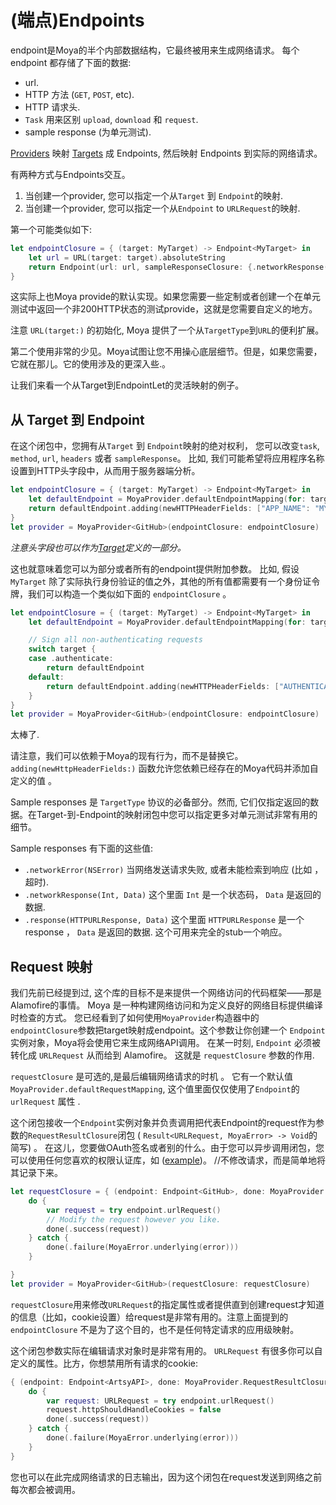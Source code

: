 # (端点)Endpoints

endpoint是Moya的半个内部数据结构，它最终被用来生成网络请求。 每个endpoint 都存储了下面的数据:

- url.
- HTTP 方法 (`GET`, `POST`, etc).
- HTTP 请求头.
- `Task` 用来区别 `upload`, `download` 和 `request`.
- sample response (为单元测试).

[Providers](Providers.md) 映射 [Targets](Targets.md) 成 Endpoints, 然后映射
Endpoints 到实际的网络请求。

有两种方式与Endpoints交互。

1. 当创建一个provider, 您可以指定一个从`Target` 到 `Endpoint`的映射.
1. 当创建一个provider, 您可以指定一个从`Endpoint` to `URLRequest`的映射.

第一个可能类似如下:

```swift
let endpointClosure = { (target: MyTarget) -> Endpoint<MyTarget> in
    let url = URL(target: target).absoluteString
    return Endpoint(url: url, sampleResponseClosure: {.networkResponse(200, target.sampleData)}, method: target.method, task: target.task)
}
```

这实际上也Moya provide的默认实现。如果您需要一些定制或者创建一个在单元测试中返回一个非200HTTP状态的测试provide，这就是您需要自定义的地方。

注意 `URL(target:)` 的初始化, Moya 提供了一个从`TargetType`到`URL`的便利扩展。

第二个使用非常的少见。Moya试图让您不用操心底层细节。但是，如果您需要，它就在那儿。它的使用涉及的更深入些.。

让我们来看一个从Target到EndpointLet的灵活映射的例子。

## 从 Target 到 Endpoint

在这个闭包中，您拥有从`Target` 到 `Endpoint`映射的绝对权利，
您可以改变`task`, `method`, `url`, `headers` 或者 `sampleResponse`。
比如, 我们可能希望将应用程序名称设置到HTTP头字段中，从而用于服务器端分析。

```swift
let endpointClosure = { (target: MyTarget) -> Endpoint<MyTarget> in
    let defaultEndpoint = MoyaProvider.defaultEndpointMapping(for: target)
    return defaultEndpoint.adding(newHTTPHeaderFields: ["APP_NAME": "MY_AWESOME_APP"])
}
let provider = MoyaProvider<GitHub>(endpointClosure: endpointClosure)
```

*注意头字段也可以作为[Target](Targets.md)定义的一部分。*

这也就意味着您可以为部分或者所有的endpoint提供附加参数。 比如, 假设 `MyTarget` 除了实际执行身份验证的值之外，其他的所有值都需要有一个身份证令牌，我们可以构造一个类似如下面的
`endpointClosure` 。

```swift
let endpointClosure = { (target: MyTarget) -> Endpoint<MyTarget> in
    let defaultEndpoint = MoyaProvider.defaultEndpointMapping(for: target)

    // Sign all non-authenticating requests
    switch target {
    case .authenticate:
        return defaultEndpoint
    default:
        return defaultEndpoint.adding(newHTTPHeaderFields: ["AUTHENTICATION_TOKEN": GlobalAppStorage.authToken])
    }
}
let provider = MoyaProvider<GitHub>(endpointClosure: endpointClosure)
```

太棒了.

请注意，我们可以依赖于Moya的现有行为，而不是替换它。 `adding(newHttpHeaderFields:)` 函数允许您依赖已经存在的Moya代码并添加自定义的值 。

Sample responses 是 `TargetType` 协议的必备部分。然而, 它们仅指定返回的数据。在Target-到-Endpoint的映射闭包中您可以指定更多对单元测试非常有用的细节。


Sample responses 有下面的这些值:

- `.networkError(NSError)` 当网络发送请求失败, 或者未能检索到响应 (比如 ，超时).
- `.networkResponse(Int, Data)` 这个里面 `Int` 是一个状态码， `Data` 是返回的数据.
- `.response(HTTPURLResponse, Data)` 这个里面 `HTTPURLResponse` 是一个 response ， `Data` 是返回的数据. 这个可用来完全的stub一个响应。


## Request 映射

我们先前已经提到过, 这个库的目标不是来提供一个网络访问的代码框架——那是Alamofire的事情。 
 Moya 是一种构建网络访问和为定义良好的网络目标提供编译时检查的方式。 您已经看到了如何使用`MoyaProvider`构造器中的`endpointClosure`参数把target映射成endpoint。这个参数让你创建一个  `Endpoint` 实例对象，Moya将会使用它来生成网络API调用。 在某一时刻,
`Endpoint` 必须被转化成 `URLRequest` 从而给到 Alamofire。
这就是 `requestClosure` 参数的作用.

`requestClosure` 是可选的,是最后编辑网络请求的时机 。 它有一个默认值`MoyaProvider.defaultRequestMapping`,
这个值里面仅仅使用了`Endpoint`的 `urlRequest` 属性 .

这个闭包接收一个`Endpoint`实例对象并负责调用把代表Endpoint的request作为参数的`RequestResultClosure`闭包 ( `Result<URLRequest, MoyaError> -> Void`的简写) 。
在这儿，您要做OAuth签名或者别的什么。由于您可以异步调用闭包，您可以使用任何您喜欢的权限认证库，如 ([example](https://github.com/rheinfabrik/Heimdallr.swift))。
//不修改请求，而是简单地将其记录下来。

```swift
let requestClosure = { (endpoint: Endpoint<GitHub>, done: MoyaProvider.RequestResultClosure) in
    do {
        var request = try endpoint.urlRequest()
        // Modify the request however you like.
        done(.success(request))
    } catch {
        done(.failure(MoyaError.underlying(error)))
    }

}
let provider = MoyaProvider<GitHub>(requestClosure: requestClosure)
```

`requestClosure`用来修改`URLRequest`的指定属性或者提供直到创建request才知道的信息（比如，cookie设置）给request是非常有用的。注意上面提到的`endpointClosure` 不是为了这个目的，也不是任何特定请求的应用级映射。

这个闭包参数实际在编辑请求对象时是非常有用的。
`URLRequest` 有很多你可以自定义的属性。比方，你想禁用所有请求的cookie:

```swift
{ (endpoint: Endpoint<ArtsyAPI>, done: MoyaProvider.RequestResultClosure) in
	do {
        var request: URLRequest = try endpoint.urlRequest()
        request.httpShouldHandleCookies = false
        done(.success(request))
    } catch {
        done(.failure(MoyaError.underlying(error)))
    }
}
```

您也可以在此完成网络请求的日志输出，因为这个闭包在request发送到网络之前每次都会被调用。